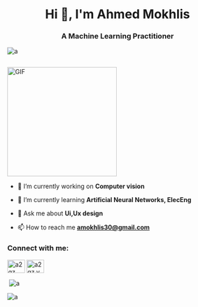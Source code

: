 <h1 align="center">Hi 👋, I'm Ahmed Mokhlis</h1>
<h3 align="center">A Machine Learning Practitioner</h3>

<p align="left"> <img src="https://komarev.com/ghpvc/?username=a&label=Profile%20views&color=0e75b6&style=flat" alt="a" /> </p>

<p align="left"> <a href="https://twitter.com/" target="blank"><img src="https://img.shields.io/twitter/follow/?logo=twitter&style=for-the-badge" alt="" /></a> </p>

<p align="left">
  <img src="https://media1.tenor.com/m/_U1cfHPpsr4AAAAC/nichijou-rain.gif" width="250" alt="GIF" />
</p>

- 🔭 I’m currently working on **Computer vision**

- 🌱 I’m currently learning **Artificial Neural Networks, ElecEng**

- 💬 Ask me about **Ui,Ux design**

- 📫 How to reach me **amokhlis30@gmail.com**

<h3 align="left">Connect with me:</h3>
<p align="left">
<a href="https://kaggle.com/a2qz" target="blank"><img align="center" src="https://raw.githubusercontent.com/rahuldkjain/github-profile-readme-generator/master/src/images/icons/Social/kaggle.svg" alt="a2qz" height="30" width="40" /></a>
<a href="https://instagram.com/a2qz.v2" target="blank"><img align="center" src="https://raw.githubusercontent.com/rahuldkjain/github-profile-readme-generator/master/src/images/icons/Social/instagram.svg" alt="a2qz.v2" height="30" width="40" /></a>
</p>


<p>&nbsp;<img align="center" src="https://github-readme-stats.vercel.app/api?username=a&show_icons=true&locale=en" alt="a" /></p>

<p><img align="center" src="https://github-readme-streak-stats.herokuapp.com/?user=a&" alt="a" /></p>
